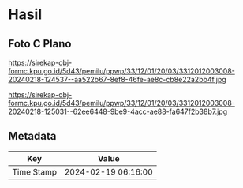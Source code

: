# Hasil

## Foto C Plano

https://sirekap-obj-formc.kpu.go.id/5d43/pemilu/ppwp/33/12/01/20/03/3312012003008-20240218-124537--aa522b67-8ef8-46fe-ae8c-cb8e22a2bb4f.jpg

https://sirekap-obj-formc.kpu.go.id/5d43/pemilu/ppwp/33/12/01/20/03/3312012003008-20240218-125031--62ee6448-9be9-4acc-ae88-fa647f2b38b7.jpg


## Metadata

| Key        | Value               |
| ---------- | ------------------- |
| Time Stamp | 2024-02-19 06:16:00 |



